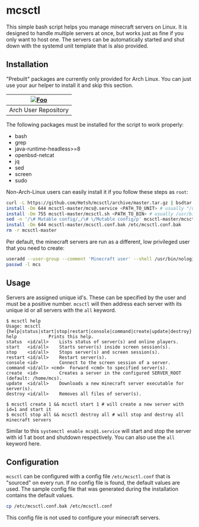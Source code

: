# mcsctl

This simple bash script helps you manage minecraft servers on Linux. It is designed to handle multiple servers at once, but works just as fine if you only want to host one. The servers can be automatically started and shut down with the systemd unit template that is also provided.

## Installation

"Prebuilt" packages are currently only provided for Arch Linux. You can just use your aur helper to install it and skip this section.

|[![Foo](https://www.archlinux.org/logos/archlinux-icon-crystal-64.svg)](https://aur.archlinux.org/packages/?K=mcsctl)|
|:---:|
|Arch User Repository|

The following packages must be installed for the script to work properly:
* bash
* grep
* java-runtime-headless>=8
* openbsd-netcat
* jq
* sed
* screen
* sudo

Non-Arch-Linux users can easily install it if you follow these steps as `root`:
```bash
curl -L https://github.com/Hetsh/mcsctl/archive/master.tar.gz | bsdtar -xpf -
install -Dm 644 mcsctl-master/mcs@.service <PATH_TO_UNIT> # usually "/usr/lib/systemd/system/mcs@.service"
install -Dm 755 mcsctl-master/mcsctl.sh <PATH_TO_BIN> # usually /usr/bin/mcsctl
sed -n '/\# Mutable config/,/\# \/Mutable config/p' mcsctl-master/mcsctl.sh | head -n -1 | tail -n +2 > mcsctl-master/mcsctl.conf.bak # strips config from script
install -Dm 644 mcsctl-master/mcsctl.conf.bak /etc/mcsctl.conf.bak
rm -r mcsctl-master
```

Per default, the minecraft servers are run as a different, low privileged user that you need to create:
```bash
useradd --user-group --comment 'Minecraft user' --shell /usr/bin/nologin --create-home mcs
passwd -l mcs
```

## Usage

Servers are assigned unique id's.
These can be specified by the user and must be a positive number.
`mcsctl` will then address each server with its unique id or all servers with the `all` keyword.
```
$ mcsctl help
Usage: mcsctl {help|status|start|stop|restart|console|command|create|update|destroy}
help			Prints this help.
status	<id/all>	Lists status of server(s) and online players.
start	<id/all>	Starts server(s) inside screen session(s).
stop	<id/all>	Stops server(s) and screen session(s).
restart	<id/all>	Restart server(s).
console	<id>		Connect to the screen session of a server.
command	<id/all> <cmd>	Forward <cmd> to specified server(s).
create	<id>		Creates a server in the configured SERVER_ROOT (default: /home/mcs).
update	<id/all>	Downloads a new minecraft server executable for server(s).
destroy	<id/all>	Removes all files of server(s).

$ mcsctl create 1 && mcsctl start 1 # will create a new server with id=1 and start it
$ mcsctl stop all && mcsctl destroy all # will stop and destroy all minecraft servers
```
Similar to this `systemctl enable mcs@1.service` will start and stop the server with id 1 at boot and shutdown respectively. You can also use the `all` keyword here.

## Configuration

`mcsctl` can be configured with a config file `/etc/mcsctl.conf` that is "sourced" on every run.
If no config file is found, the default values are used.
The sample config file that was generated during the installation contains the default values.
```bash
cp /etc/mcsctl.conf.bak /etc/mcsctl.conf
```
This config file is not used to configure your minecraft servers.

